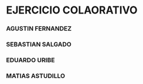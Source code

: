 # EJERCICIO COLAORATIVO

### AGUSTIN FERNANDEZ
### SEBASTIAN SALGADO
### EDUARDO URIBE
### MATIAS ASTUDILLO